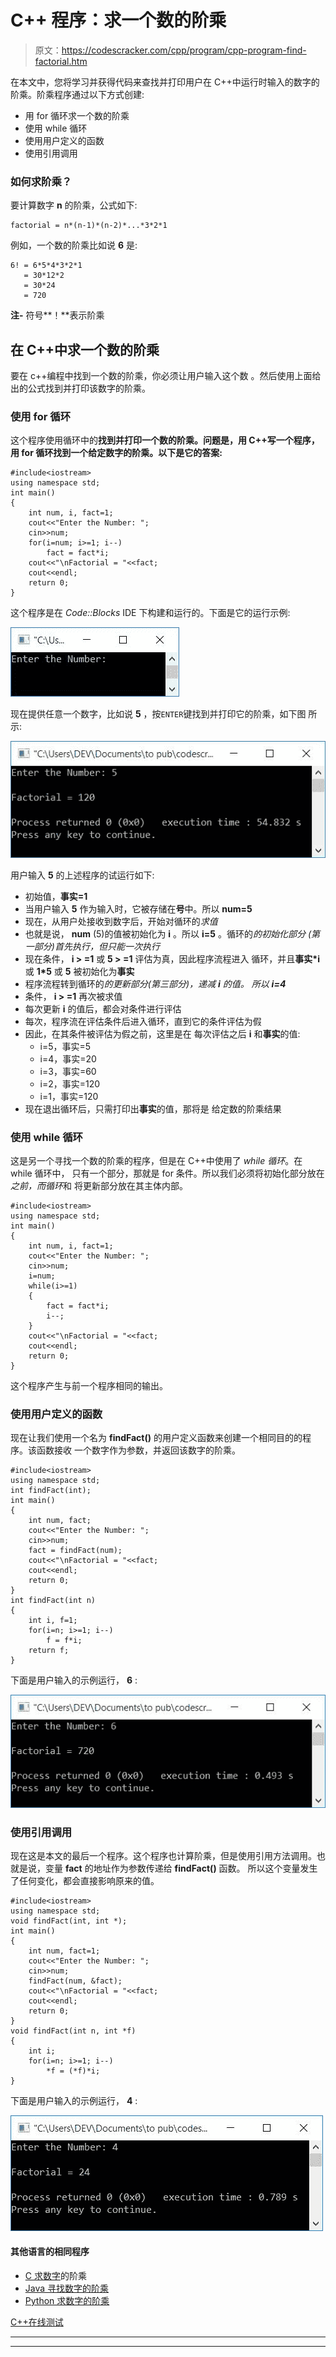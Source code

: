 # C++ 程序：求一个数的阶乘

> 原文：<https://codescracker.com/cpp/program/cpp-program-find-factorial.htm>

在本文中，您将学习并获得代码来查找并打印用户在 C++中运行时输入的数字的阶乘。阶乘程序通过以下方式创建:

*   用 for 循环求一个数的阶乘
*   使用 while 循环
*   使用用户定义的函数
*   使用引用调用

### 如何求阶乘？

要计算数字 **n** 的阶乘，公式如下:

```
factorial = n*(n-1)*(n-2)*...*3*2*1
```

例如，一个数的阶乘比如说 **6** 是:

```
6! = 6*5*4*3*2*1
   = 30*12*2
   = 30*24
   = 720
```

**注-** 符号**！**表示阶乘

## 在 C++中求一个数的阶乘

要在 c++编程中找到一个数的阶乘，你必须让用户输入这个数 。然后使用上面给出的公式找到并打印该数字的阶乘。

### 使用 for 循环

这个程序使用循环中的**找到并打印一个数的阶乘。问题是，**用 C++写一个程序，用 for 循环**找到一个给定数字的阶乘。以下是它的答案:**

```
#include<iostream>
using namespace std;
int main()
{
    int num, i, fact=1;
    cout<<"Enter the Number: ";
    cin>>num;
    for(i=num; i>=1; i--)
        fact = fact*i;
    cout<<"\nFactorial = "<<fact;
    cout<<endl;
    return 0;
}
```

这个程序是在 *Code::Blocks* IDE 下构建和运行的。下面是它的运行示例:

![C++ program find factorial of number](img/4b3ab0344dea6ed40ee358f207bec376.png)

现在提供任意一个数字，比如说 **5** ，按`ENTER`键找到并打印它的阶乘，如下图 所示:

![find factorial of number c++](img/2b1001226f43cf714c4e6b6ac19a15a7.png)

用户输入 **5** 的上述程序的试运行如下:

*   初始值，**事实=1**
*   当用户输入 **5** 作为输入时，它被存储在**号**中。所以 **num=5**
*   现在，从用户处接收到数字后，开始对循环的*求值*
*   也就是说， **num** (5)的值被初始化为 **i** 。所以 **i=5** 。循环的*的初始化部分 (第一部分)首先执行，但只能一次执行*
*   现在条件， **i > =1** 或 **5 > =1** 评估为真，因此程序流程进入 循环，并且**事实*i** 或 **1*5** 或 **5** 被初始化为**事实**
*   程序流程转到循环的*的更新部分(第三部分)，递减 **i** 的值。 所以 **i=4***
*   条件， **i > =1** 再次被求值
*   每次更新 **i** 的值后，都会对条件进行评估
*   每次，程序流在评估条件后进入循环，直到它的条件评估为假
*   因此，在其条件被评估为假之前，这里是在 每次评估之后 **i** 和**事实**的值:
    *   i=5，事实=5
    *   i=4，事实=20
    *   i=3，事实=60
    *   i=2，事实=120
    *   i=1，事实=120
*   现在退出循环后，只需打印出**事实**的值，那将是 给定数的阶乘结果

### 使用 while 循环

这是另一个寻找一个数的阶乘的程序，但是在 C++中使用了 *while 循环*。在 while 循环中， 只有一个部分，那就是 for 条件。所以我们必须将初始化部分放在*之前，而循环*和 将更新部分放在其主体内部。

```
#include<iostream>
using namespace std;
int main()
{
    int num, i, fact=1;
    cout<<"Enter the Number: ";
    cin>>num;
    i=num;
    while(i>=1)
    {
        fact = fact*i;
        i--;
    }
    cout<<"\nFactorial = "<<fact;
    cout<<endl;
    return 0;
}
```

这个程序产生与前一个程序相同的输出。

### 使用用户定义的函数

现在让我们使用一个名为 **findFact()** 的用户定义函数来创建一个相同目的的程序。该函数接收 一个数字作为参数，并返回该数字的阶乘。

```
#include<iostream>
using namespace std;
int findFact(int);
int main()
{
    int num, fact;
    cout<<"Enter the Number: ";
    cin>>num;
    fact = findFact(num);
    cout<<"\nFactorial = "<<fact;
    cout<<endl;
    return 0;
}
int findFact(int n)
{
    int i, f=1;
    for(i=n; i>=1; i--)
        f = f*i;
    return f;
}
```

下面是用户输入的示例运行， **6** :

![find factorial using function c++](img/f2878f6643d8f8575b070f327cc4e74e.png)

### 使用引用调用

现在这是本文的最后一个程序。这个程序也计算阶乘，但是使用引用方法调用。也就是说，变量 **fact** 的地址作为参数传递给 **findFact()** 函数。 所以这个变量发生了任何变化，都会直接影响原来的值。

```
#include<iostream>
using namespace std;
void findFact(int, int *);
int main()
{
    int num, fact=1;
    cout<<"Enter the Number: ";
    cin>>num;
    findFact(num, &fact);
    cout<<"\nFactorial = "<<fact;
    cout<<endl;
    return 0;
}
void findFact(int n, int *f)
{
    int i;
    for(i=n; i>=1; i--)
        *f = (*f)*i;
}
```

下面是用户输入的示例运行， **4** :

![find factorial using call by reference c++](img/e17c0ce53a9362adc4331ccfb883e304.png)

#### 其他语言的相同程序

*   [C 求数字](/c/program/c-program-find-factorial.htm)的阶乘
*   [Java 寻找数字的阶乘](/java/program/java-program-find-factorial.htm)
*   [Python 求数字的阶乘](/python/program/python-program-find-factorial-of-number.htm)

[C++在线测试](/exam/showtest.php?subid=3)

* * *

* * *